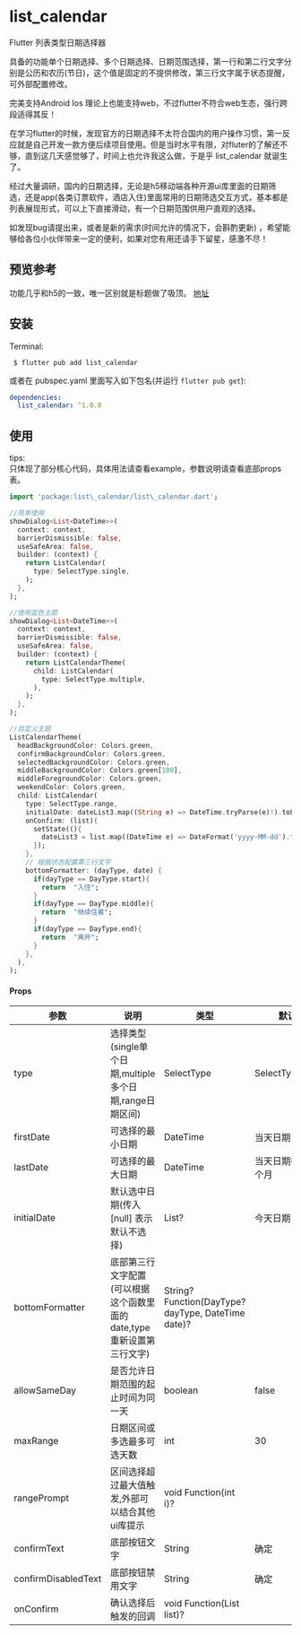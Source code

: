 # list_calendar

Flutter 列表类型日期选择器

具备的功能单个日期选择、多个日期选择、日期范围选择，第一行和第二行文字分别是公历和农历(节日)，这个值是固定的不提供修改，第三行文字属于状态提醒，可外部配置修改。

完美支持Android Ios 理论上也能支持web，不过flutter不符合web生态，强行跨段适得其反！

在学习flutter的时候，发现官方的日期选择不太符合国内的用户操作习惯，第一反应就是自己开发一款方便后续项目使用。但是当时水平有限，对fluter的了解还不够，直到这几天感觉够了，时间上也允许我这么做，于是乎 list_calendar 就诞生了。

经过大量调研，国内的日期选择，无论是h5移动端各种开源ui库里面的日期筛选，还是app(各类订票软件，酒店入住)里面常用的日期筛选交互方式，基本都是列表展现形式，可以上下直接滑动，有一个日期范围供用户直观的选择。

如发现bug请提出来，或者是新的需求(时间允许的情况下，会斟酌更新)  ，希望能够给各位小伙伴带来一定的便利，如果对您有用还请手下留星，感激不尽！

## 预览参考
功能几乎和h5的一致，唯一区别就是标题做了吸顶。
[地址](https://dreamicalwestswim.github.io/vue3-calendar/demo)

## 安装

Terminal:

```shell
 $ flutter pub add list_calendar
```

或者在 pubspec.yaml 里面写入如下包名(并运行 `flutter pub get`):

```yaml
dependencies:
  list_calendar: ^1.0.0
```

## 使用
tips:  
只体现了部分核心代码，具体用法请查看example，参数说明请查看底部props表。

```dart
import 'package:list\_calendar/list\_calendar.dart';

//简单使用
showDialog<List<DateTime>>(  
  context: context,  
  barrierDismissible: false,  
  useSafeArea: false,  
  builder: (context) {  
    return ListCalendar(  
      type: SelectType.single,  
    );  
  },  
);

//使用蓝色主题
showDialog<List<DateTime>>(  
  context: context,  
  barrierDismissible: false,  
  useSafeArea: false,  
  builder: (context) {  
    return ListCalendarTheme(  
      child: ListCalendar(  
        type: SelectType.multiple,  
      ),  
    );  
  },  
);

//自定义主题
ListCalendarTheme(  
  headBackgroundColor: Colors.green,  
  confirmBackgroundColor: Colors.green,  
  selectedBackgroundColor: Colors.green,  
  middleBackgroundColor: Colors.green[100],  
  middleForegroundColor: Colors.green,  
  weekendColor: Colors.green,  
  child: ListCalendar(  
    type: SelectType.range,  
    initialDate: dateList3.map((String e) => DateTime.tryParse(e)!).toList(),  
    onConfirm: (list){  
      setState((){  
        dateList3 = list.map((DateTime e) => DateFormat('yyyy-MM-dd').format(e)).toList();  
      });  
    },  
    // 根据状态配置第三行文字  
    bottomFormatter: (dayType, date) {  
      if(dayType == DayType.start){  
        return  "入住";  
      }  
      if(dayType == DayType.middle){  
        return  "继续住着";  
      }  
      if(dayType == DayType.end){  
        return  "离开";  
      }  
    },  
  ),  
);
```


#### Props

| 参数 | 说明 | 类型 | 默认值 |
| --- | --- | --- | --- |
| type | 选择类型(single单个日期,multiple多个日期,range日期区间) | SelectType | SelectType.single |
| firstDate | 可选择的最小日期 | DateTime | 当天日期 |
| lastDate | 可选择的最大日期 | DateTime | 当天日期往后延6个月 |
| initialDate | 默认选中日期(传入[null] 表示默认不选择) | List<DateTime>? | 今天日期 |
| bottomFormatter | 底部第三行文字配置(可以根据这个函数里面的date,type重新设置第三行文字) | String? Function(DayType? dayType, DateTime date)? |  |
| allowSameDay | 是否允许日期范围的起止时间为同一天 | boolean | false |
| maxRange | 日期区间或多选最多可选天数 | int |  30 |
| rangePrompt | 区间选择超过最大值触发,外部可以结合其他ui库提示 | void  Function(int i)? |  |
| confirmText | 底部按钮文字 | String | 确定 |
| confirmDisabledText | 底部按钮禁用文字 | String | 确定 |
| onConfirm | 确认选择后触发的回调 | void Function(List<DateTime> list)? |  |
